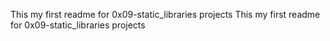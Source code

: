 This my first readme for 0x09-static_libraries projects This my first readme for 0x09-static_libraries projects

